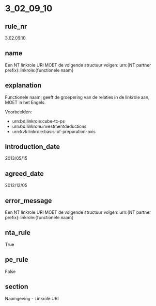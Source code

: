 # 3_02_09_10

## rule_nr
3.02.09.10

## name
Een NT linkrole URI MOET de volgende structuur volgen:
urn:{NT partner prefix}:linkrole:{functionele naam}

## explanation
Functionele naam; geeft de groepering van de relaties in de linkrole aan, MOET in het Engels.

Voorbeelden:
* urn:bd:linkrole:cube-tc-ps 
* urn:bd:linkrole:investmentdeductions 
* urn:kvk:linkrole:basis-of-preparation-axis

## introduction_date
2013/05/15

## agreed_date
2012/12/05

## error_message
Een NT linkrole URI MOET de volgende structuur volgen: urn:{NT partner prefix}:linkrole:{functionele naam}

## nta_rule
True

## pe_rule
False

## section
Naamgeving - Linkrole URI

